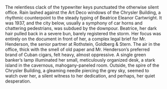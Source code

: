 The relentless clack of the typewriter keys punctuated the otherwise silent office. Rain lashed against the Art Deco windows of the Chrysler Building, a rhythmic counterpoint to the steady typing of Beatrice Eleanor Cartwright.  It was 1937, and the city below, usually a symphony of car horns and chattering pedestrians, was subdued by the downpour. Beatrice, her dark hair pulled back in a severe bun, barely registered the storm. Her focus was entirely on the document in front of her, a complex legal brief for Mr. Henderson, the senior partner at Rothstein, Goldberg & Stern.  The air in the office, thick with the smell of old paper and Mr. Henderson’s preferred brand of Cuban cigars, felt heavy, almost oppressive.  A single green banker’s lamp illuminated her small, meticulously organized desk, a stark island in the cavernous, mahogany-paneled room. Outside, the spire of the Chrysler Building, a gleaming needle piercing the grey sky, seemed to watch over her, a silent witness to her dedication, and perhaps, her quiet desperation.
